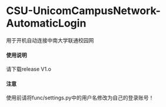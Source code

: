 # CSU-UnicomCampusNetwork-AutomaticLogin
用于开机自动连接中南大学联通校园网

#### 使用说明
请下载release V1.o

#### 注意
使用前请将func/settings.py中的用户名修改为自己的登录账号！
